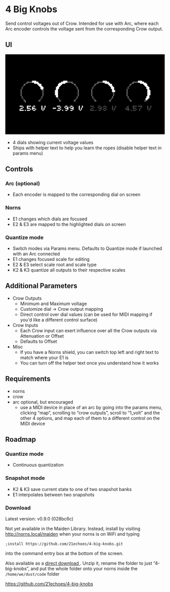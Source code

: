 # 4 Big Knobs
Send control voltages out of Crow. Intended for use with Arc, where each Arc encoder controls the voltage sent from the corresponding Crow output.

## UI
![home](screenshots/4-big-knobs.png)
* 4 dials showing current voltage values
* Ships with helper text to help you learn the ropes (disable helper text in params menu)

## Controls
### Arc (optional)
* Each encoder is mapped to the corresponding dial on screen

### Norns
* E1 changes which dials are focused
* E2 & E3 are mapped to the highlighted dials on screen

### Quantize mode
* Switch modes via Params menu. Defaults to Quantize mode if launched with an Arc connected
* E1 changes focused scale for editing
* E2 & E3 select scale root and scale type
* K2 & K3 quantize all outputs to their respective scales

## Additional Parameters
* Crow Outputs
  * Minimum and Maximum voltage
  * Customize dial -> Crow output mapping
  * Direct control over dial values (can be used for MIDI mapping if you'd like a different control surface)
* Crow Inputs
  * Each Crow input can exert influence over all the Crow outputs via Attenuation or Offset
  * Defaults to Offset
* Misc
  * If you have a Norns shield, you can switch top left and right text to match where your E1 is
  * You can turn off the helper text once you understand how it works

## Requirements
* norns
* crow
* arc optional, but encouraged
  * use a MIDI device in place of an arc by going into the params menu, clicking “map”, scrolling to “crow outputs”, scroll to “1_volt” and the other 4 options, and map each of them to a different control on the MIDI device

## Roadmap
### Quantize mode
* Continuous quantization

### Snapshot mode
* K2 & K3 save current state to one of two snapshot banks
* E1 interpolates between two snapshots

### Download
Latest version: v0.9.0 (028bc6c)

Not yet available in the Maiden Library. Instead, install by visiting http://norns.local/maiden when your norns is on WiFi and typing
```
;install https://github.com/21echoes/4-big-knobs.git
```
into the command entry box at the bottom of the screen.

Also available as a [direct download ](https://github.com/21echoes/4-big-knobs/archive/master.zip). Unzip it, rename the folder to just “4-big-knobs”, and put the whole folder onto your norns inside the `/home/we/dust/code` folder

https://github.com/21echoes/4-big-knobs